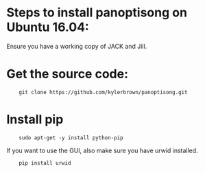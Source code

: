 # Steps to install panoptisong on Ubuntu 16.04:

Ensure you have a working copy of JACK and Jill.

# Get the source code:

		git clone https://github.com/kylerbrown/panoptisong.git

# Install pip
		sudo apt-get -y install python-pip


If you want to use the GUI, also make sure you have urwid installed.

		pip install urwid


		
	

